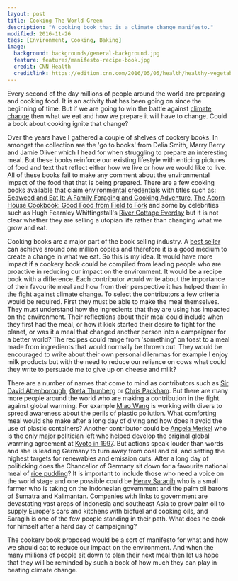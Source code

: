 ```yaml
---
layout: post
title: Cooking The World Green
description: "A cooking book that is a climate change manifesto."
modified: 2016-11-26
tags: [Environment, Cooking, Baking]
image:
  background: backgrounds/general-background.jpg
  feature: features/manifesto-recipe-book.jpg
  credit: CNN Health
  creditlink: https://edition.cnn.com/2016/05/05/health/healthy-vegetable-cooking/index.html
---
```


Every second of the day millions of people around the world are preparing and cooking food. It is an activity that has been going on since the beginning of time. But if we are going to win the battle against [climate change](https://www.bbc.co.uk/news/science-environment-24021772) then what we eat and how we prepare it will have to change. Could a book about cooking ignite that change?

Over the years have I gathered a couple of shelves of cookery books. In amongst the collection are the 'go to books' from Delia Smith, Marry Berry and Jamie Oliver which I head for when struggling to prepare an interesting meal. But these books reinforce our existing lifestyle with enticing pictures of food and text that reflect either how we live or how we would like to live. All of these books fail to make any comment about the environmental impact of the food that that is being prepared. There are a few cooking books available that claim [environmental credentials](https://theecologist.org/2011/jun/13/five-best-environmentally-friendly-cookbooks) with titles such as: [Seaweed and Eat It: A Family Foraging and Cooking Adventure](https://books.google.co.uk/books/about/Seaweed_and_Eat_It.html?id=8PMb-EeRG9QC&redir_esc=y), [The Acorn House Cookbook: Good Food from Field to Fork](https://books.google.co.uk/books?id=ooW0GQAACAAJ&dq=The+Acorn+House+Cookbook:+Good+Food+from+Field+to+Fork&hl=en&sa=X&ved=2ahUKEwjf24aK7ZTqAhXFrHEKHe3ZAyUQ6AEwAXoECAEQAg) and some by celebrities such as Hugh Fearnley Whittingstall's [River Cottage Everday](https://books.google.co.uk/books?id=5p_EDq4rWz4C&dq=River+Cottage+Everyday&hl=en&sa=X&ved=2ahUKEwiFyPbG7ZTqAhUCSxUIHeOvAPcQ6AEwAHoECAAQAg) but it is not clear whether they are selling a utopian life rather than changing what we grow and eat.

Cooking books are a major part of the book selling industry. A [best seller](https://www.npd.com/wps/portal/npd/us/news/press-releases/2018/cookbook-category-sales-rose-21-percent-year-over-year-the-npd-group-says/) can achieve around one million copies and therefore it is a good medium to create a change in what we eat. So this is my idea. It would have more impact if a cookery book could be compiled from leading people who are proactive in reducing our impact on the environment.  It would be a recipe book with a difference. Each contributor would write about the importance of their favourite meal and how from their perspective it has helped them in the fight against climate change. To select the contributors a few criteria would be required. First they must be able to make the meal themselves. They must understand how the ingredients that they are using has impacted on the environment. Their reflections about their meal could include when they first had the meal, or how it kick started their desire to fight for the planet, or was it a meal that changed another person into a campaigner for a better world?  The recipes could range from 'something' on toast to a meal made from ingredients that would normally be thrown out. They would be encouraged to write about their own personal dilemmas for example I enjoy milk products but with the need to reduce our reliance on cows what could they write to persuade me to give up on cheese and milk?

There are a number of names that come to mind as contributors such as [Sir David Attenborough](https://www.worldlandtrust.org/patrons/sir-david-attenborough/), [Greta Thunberg](https://en.wikipedia.org/wiki/Greta_Thunberg) or [Chris Packham](https://www.chrispackham.co.uk/). But there are many more people around the world who are making a contribution in the fight against global warming.  For example [Miao Wang](https://www.cleanseas.org/impact/young-champions-help-stem-marine-plastic) is working with divers to spread awareness about the perils of plastic pollution.  What comforting meal would she make after a long day of diving and how does it avoid the use of  plastic containers? Another contributor could be [Angela Merkel](https://en.wikipedia.org/wiki/Angela_Merkel) who is the only major politician left who helped develop the original global warming agreement at [Kyoto in 1997](https://en.wikipedia.org/wiki/Kyoto_Protocol). But actions speak louder than words and she is leading Germany to turn away from coal and oil, and setting the highest targets for renewables and emission cuts. After a long day of politicking does the Chancellor of Germany sit down for a favourite national meal of [rice pudding](https://www.thespruceeats.com/simple-german-rice-pudding-1446849)? It is important to include those who need a voice on the world stage and one possible could be [Henry Saragih](https://www.globaljustice.org.uk/blog/2017/apr/17/un-needs-start-supporting-rights-peasants-around-world) who is a small farmer who is taking on the Indonesian government and the palm oil barons of Sumatra and Kalimantan. Companies with links to government are devastating vast areas of Indonesia and southeast Asia to grow palm oil to supply Europe's cars and kitchens with biofuel and cooking oils, and Saragih is one of the few people standing in their path. What does he cook for himself after a hard day of campaigning?

The cookery book proposed would be a sort of manifesto for what and how we should eat to reduce our impact on the environment. And when the many millions of people sit down to plan their next meal then let us hope that they will be reminded by such a book of how much they can play in beating climate change.
